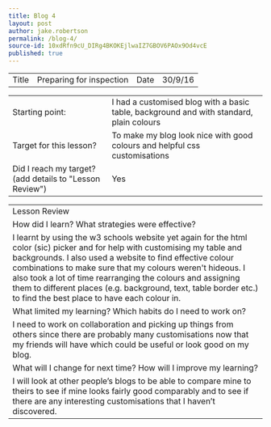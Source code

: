```yaml
---
title: Blog 4
layout: post
author: jake.robertson
permalink: /blog-4/
source-id: 10xdRfn9cU_DIRg4BKOKEjlwaIZ7GBOV6PAOx9Od4vcE
published: true
---
```

<table>
  <tr>
    <td>Title</td>
    <td>Preparing for inspection</td>
    <td>Date</td>
    <td>30/9/16</td>
  </tr>
</table>


<table>
  <tr>
    <td>Starting point:</td>
    <td>I had a customised blog with a basic table, background and with standard, plain colours</td>
  </tr>
  <tr>
    <td>Target for this lesson?</td>
    <td>To make my blog look nice with good colours and helpful css customisations</td>
  </tr>
  <tr>
    <td>Did I reach my target? 
(add details to "Lesson Review")</td>
    <td> Yes</td>
  </tr>
</table>


<table>
  <tr>
    <td>Lesson Review</td>
  </tr>
  <tr>
    <td>How did I learn? What strategies were effective? </td>
  </tr>
  <tr>
    <td>I learnt by using the w3 schools website yet again for the html color (sic) picker and for help with customising my table and backgrounds. I also used a website to find effective colour combinations to make sure that my colours weren't hideous. I also took a lot of time rearranging the colours and assigning them to different places (e.g. background, text, table border etc.) to find the best place to have each colour in.</td>
  </tr>
  <tr>
    <td>What limited my learning? Which habits do I need to work on? </td>
  </tr>
  <tr>
    <td>I need to work on collaboration and picking up things from others since there are probably many customisations now that my friends will have which could be useful or look good on my blog.</td>
  </tr>
  <tr>
    <td>What will I change for next time? How will I improve my learning?</td>
  </tr>
  <tr>
    <td>I will look at other people’s blogs to be able to compare mine to theirs to see if mine looks fairly good comparably and to see if there are any interesting customisations that I haven’t discovered. </td>
  </tr>
</table>


